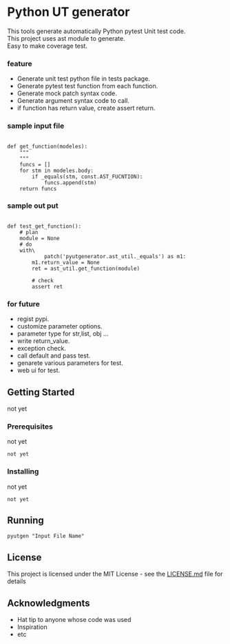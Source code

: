#  Python UT generator
This tools generate automatically Python pytest Unit test code.  
This project uses ast module to generate.  
Easy to make coverage test.

### feature

* Generate unit test python file in tests package.
* Generate pytest test function from each function.
* Generate mock patch syntax code.
* Generate argument syntax code to call.
* if function has return value, create assert return.



### sample input file

```

def get_function(modeles):
    """
    """
    funcs = []
    for stm in modeles.body:
        if _equals(stm, const.AST_FUCNTION):
            funcs.append(stm)
    return funcs
```

### sample out put

```

def test_get_function():
    # plan
    module = None
    # do
    with\
            patch('pyutgenerator.ast_util._equals') as m1:
        m1.return_value = None
        ret = ast_util.get_function(module)

        # check
        assert ret

```
### for future

* regist pypi.
* customize parameter options.
* parameter type for str,list, obj ...
* write return_value.
* exception check.
* call default and pass test.
* genarete various parameters for test.
* web ui for test.

## Getting Started

not yet

### Prerequisites

not yet

```
not yet
```

### Installing

not yet


```
not yet
```



## Running


```
pyutgen "Input File Name"
```

## License

This project is licensed under the MIT License - see the [LICENSE.md](LICENSE.md) file for details

## Acknowledgments

* Hat tip to anyone whose code was used
* Inspiration
* etc
